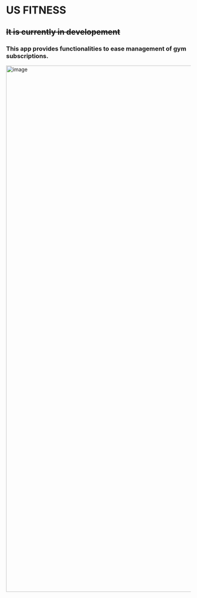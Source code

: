 # US FITNESS 
## ~~It is currently in developement~~
### This app provides functionalities to ease management of gym subscriptions.

<img width="1435" alt="image" src="https://github.com/alltimenoob/US-Fitness/assets/54467382/60f8069f-8fa4-4cb3-a9df-0fcc198f0034">

